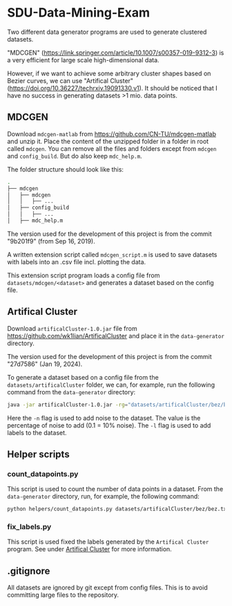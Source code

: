 # SDU-Data-Mining-Exam

Two different data generator programs are used to generate clustered datasets.

"MDCGEN" (https://link.springer.com/article/10.1007/s00357-019-9312-3) is a very efficient for large scale high-dimensional data.

However, if we want to achieve some arbitrary cluster shapes based on Bezier curves, we can use "Artifical Cluster" (https://doi.org/10.36227/techrxiv.19091330.v1). It should be noticed that I have no success in generating datasets >1 mio. data points.


## MDCGEN
Download `mdcgen-matlab` from https://github.com/CN-TU/mdcgen-matlab and unzip it. Place the content of the unzipped folder in a folder in root called `mdcgen`. You can remove all the files and folders except from `mdcgen` and `config_build`. But do also keep `mdc_help.m`.

The folder structure should look like this:
```bash
.
├── mdcgen
│   ├── mdcgen
│   │   ├── ...
│   ├── config_build
│   │   ├── ...
│   ├── mdc_help.m
```

The version used for the development of this project is from the commit "9b201f9" (from Sep 16, 2019).

A written extension script called `mdcgen_script.m` is used to save datasets with labels into an .csv file incl. plotting the data.

This extension script program loads a config file from `datasets/mdcgen/<dataset>` and generates a dataset based on the config file.

## Artifical Cluster
Download `artificalCluster-1.0.jar` file from https://github.com/wk1lian/ArtificalCluster and place it in the `data-generator` directory.

The version used for the development of this project is from the commit "27d7586" (Jan 19, 2024).

To generate a dataset based on a config file from the `datasets/artificalCluster` folder, we can, for example, run the following command from the `data-generator` directory:
```bash
java -jar artificalCluster-1.0.jar -rg="datasets/artificalCluster/bez/bez.config" -o="datasets/artificalCluster/bez/bez.txt" && python helpers/fix_labels.py datasets/artificalCluster/bez/bez.txt -l -n 0.1
```

Here the `-n` flag is used to add noise to the dataset. The value is the percentage of noise to add (0.1 = 10% noise). The `-l` flag is used to add labels to the dataset.

## Helper scripts

### count_datapoints.py
This script is used to count the number of data points in a dataset. From the `data-generator` directory, run, for example, the following command:
```bash
python helpers/count_datapoints.py datasets/artificalCluster/bez/bez.txt
```

### fix_labels.py
This script is used fixed the labels generated by the `Artifical Cluster` program. See under [Artifical Cluster](#artifical-cluster) for more information.

## .gitignore
All datasets are ignored by git except from config files. This is to avoid committing large files to the repository.